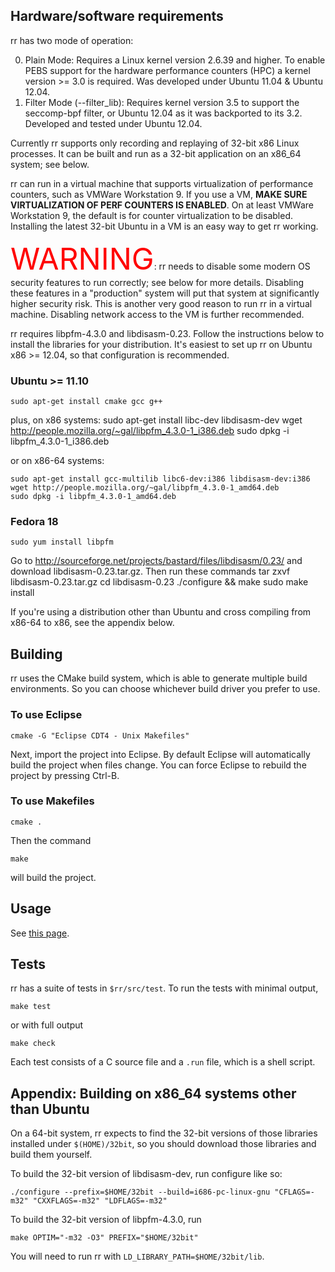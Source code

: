 ## Hardware/software requirements

rr has two mode of operation: 

0. Plain Mode: Requires a Linux kernel version 2.6.39 and higher.  To enable PEBS support for the hardware performance counters (HPC) a kernel version >= 3.0 is required. Was developed under Ubuntu 11.04 &
Ubuntu 12.04.
0. Filter Mode (--filter_lib): Requires kernel version 3.5 to support the seccomp-bpf filter, or Ubuntu 12.04 as it was backported to its 3.2. Developed and tested under Ubuntu 12.04.

Currently rr supports only recording and replaying of 32-bit x86 Linux processes.  It can be built and run as a 32-bit application on an x86_64 system; see below.

rr can run in a virtual machine that supports virtualization of performance counters, such as VMWare Workstation 9.  If you use a VM, **MAKE SURE VIRTUALIZATION OF PERF COUNTERS IS ENABLED**.  On at least
VMWare Workstation 9, the default is for counter virtualization to be disabled.  Installing the latest 32-bit Ubuntu in a VM is an easy way to get rr working.

<font color="red" size="70pt">WARNING</font>: rr needs to disable some modern OS security features to run correctly; see below for more details.  Disabling these features in a "production" system will put that system at significantly higher
security risk.  This is another very good reason to run rr in a virtual machine.  Disabling network access to the VM is further recommended.

rr requires libpfm-4.3.0 and libdisasm-0.23.  Follow the instructions below to install the libraries for your distribution.  It's easiest to set up rr on Ubuntu x86 >= 12.04, so that configuration is recommended.

### Ubuntu >= 11.10

    sudo apt-get install cmake gcc g++

plus, on x86 systems:
    sudo apt-get install libc-dev libdisasm-dev
    wget http://people.mozilla.org/~gal/libpfm_4.3.0-1_i386.deb
    sudo dpkg -i libpfm_4.3.0-1_i386.deb

or on x86-64 systems:

    sudo apt-get install gcc-multilib libc6-dev:i386 libdisasm-dev:i386
    wget http://people.mozilla.org/~gal/libpfm_4.3.0-1_amd64.deb
    sudo dpkg -i libpfm_4.3.0-1_amd64.deb

### Fedora 18

    sudo yum install libpfm

Go to http://sourceforge.net/projects/bastard/files/libdisasm/0.23/ and download libdisasm-0.23.tar.gz.  Then run these commands
    tar zxvf libdisasm-0.23.tar.gz
    cd libdisasm-0.23
    ./configure && make
    sudo make install

If you're using a distribution other than Ubuntu and cross compiling from x86-64 to x86, see the appendix below.

## Building

rr uses the CMake build system, which is able to generate multiple build environments.  So you can choose whichever build driver you prefer to use.

### To use Eclipse

    cmake -G "Eclipse CDT4 - Unix Makefiles"

Next, import the project into Eclipse.  By default Eclipse will automatically build the project when files change.  You can force Eclipse to rebuild the project by pressing Ctrl-B.

### To use Makefiles

    cmake .

Then the command

    make

will build the project.

## Usage

See [this page](Usage).

## Tests

rr has a suite of tests in `$rr/src/test`.  To run the tests with minimal output,

    make test

or with full output

    make check

Each test consists of a C source file and a `.run` file, which is a shell script.

## Appendix: Building on x86_64 systems other than Ubuntu

On a 64-bit system, rr expects to find the 32-bit versions of those libraries installed under `$(HOME)/32bit`, so you should download those libraries and build them yourself.

To build the 32-bit version of libdisasm-dev, run configure like so:

    ./configure --prefix=$HOME/32bit --build=i686-pc-linux-gnu "CFLAGS=-m32" "CXXFLAGS=-m32" "LDFLAGS=-m32"

To build the 32-bit version of libpfm-4.3.0, run

    make OPTIM="-m32 -O3" PREFIX="$HOME/32bit"

You will need to run rr with `LD_LIBRARY_PATH=$HOME/32bit/lib`.